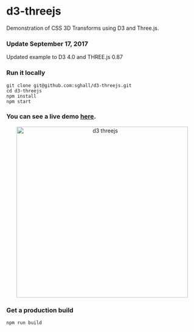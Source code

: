 d3-threejs
==========

Demonstration of CSS 3D Transforms using D3 and Three.js.

### Update September 17, 2017

Updated example to D3 4.0 and THREE.js 0.87

### Run it locally

```
git clone git@github.com:sghall/d3-threejs.git
cd d3-threejs
npm install 
npm start
```

### You can see a live demo [here](http://projects.delimited.io/experiments/d3-threejs).

<div style="text-align:center;">
  <a href="http://projects.delimited.io/experiments/d3-threejs" target="\_parent"><img src="https://user-images.githubusercontent.com/4615775/30525630-08f90834-9bbf-11e7-9a57-693794adc857.png" alt="d3 threejs" style="width:450px;"/></a>
</div>

### Get a production build

```
npm run build
```

